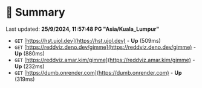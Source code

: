 # 📖 Summary
Last updated: **25/9/2024, 11:57:48 PG "Asia/Kuala_Lumpur"**

- `GET` [https://hst.ujol.dev](https://hst.ujol.dev) - **Up** (509ms)
- `GET` [https://reddviz.deno.dev/gimme](https://reddviz.deno.dev/gimme) - **Up** (880ms)
- `GET` [https://reddviz.amar.kim/gimme](https://reddviz.amar.kim/gimme) - **Up** (232ms)
- `GET` [https://dumb.onrender.com](https://dumb.onrender.com) - **Up** (319ms)
